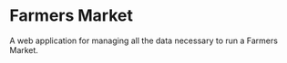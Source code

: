 Farmers Market
==============

A web application for managing all the data necessary to run a Farmers Market.
